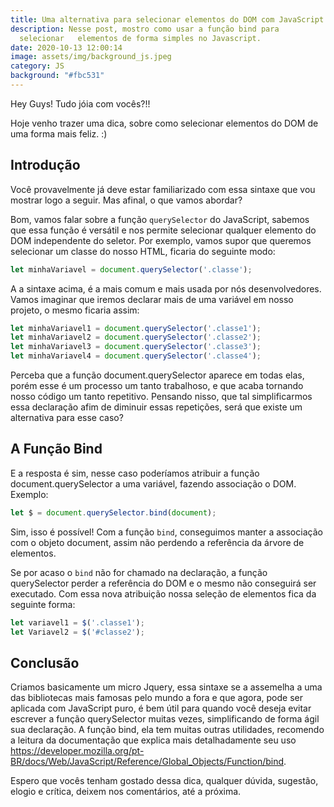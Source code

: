 ```yaml
---
title: Uma alternativa para selecionar elementos do DOM com JavaScript
description: Nesse post, mostro como usar a função bind para
  selecionar   elementos de forma simples no Javascript.
date: 2020-10-13 12:00:14
image: assets/img/background_js.jpeg
category: JS
background: "#fbc531"
---
```

Hey Guys! Tudo jóia com vocês?!!

Hoje venho trazer uma dica, sobre como selecionar elementos do DOM de uma forma mais feliz. :)

## Introdução

Você provavelmente já deve estar familiarizado com essa sintaxe que vou mostrar logo a seguir. Mas afinal, o que vamos abordar?

Bom, vamos falar sobre a função `querySelector` do JavaScript, sabemos que essa função é versátil e nos permite selecionar qualquer elemento do DOM independente do seletor. Por exemplo, vamos supor que queremos selecionar um classe do nosso HTML, ficaria do seguinte modo:

```javascript
let minhaVariavel = document.querySelector('.classe');
```

A a sintaxe acima, é a mais comum e mais usada por nós desenvolvedores. Vamos imaginar que iremos declarar mais de uma variável em nosso projeto, o mesmo ficaria assim:

```javascript
let minhaVariavel1 = document.querySelector('.classe1');
let minhaVariavel2 = document.querySelector('.classe2');
let minhaVariavel3 = document.querySelector('.classe3');
let minhaVariavel4 = document.querySelector('.classe4');
```

Perceba que a função document.querySelector aparece em todas elas, porém esse é um processo um tanto trabalhoso, e que acaba tornando nosso código um tanto repetitivo. Pensando nisso, que tal simplificarmos essa declaração afim de diminuir essas repetições, será que existe um alternativa para esse caso?

## A Função Bind

E a resposta é sim, nesse caso poderíamos atribuir a função document.querySelector a uma variável, fazendo associação o DOM. Exemplo:

```javascript
let $ = document.querySelector.bind(document);
```

Sim, isso é possível! Com a função `bind`, conseguimos manter a associação com o objeto document, assim não perdendo a referência da árvore de elementos.

Se por acaso o `bind` não for chamado na declaração, a função querySelector perder a referência do DOM e o mesmo não conseguirá ser executado. Com essa nova atribuição nossa seleção de elementos fica da seguinte forma:

```javascript
let variavel1 = $('.classe1');
let Variavel2 = $('#classe2');
```

## Conclusão

Criamos basicamente um micro Jquery, essa sintaxe se a assemelha a uma das bibliotecas mais famosas pelo mundo a fora e que agora, pode ser aplicada com JavaScript puro, é bem útil para quando você deseja evitar escrever a função querySelector muitas vezes, simplificando de forma ágil sua declaração. A função bind, ela tem muitas outras utilidades, recomendo a leitura da documentação que explica mais detalhadamente seu uso [](https://developer.mozilla.org/pt-BR/docs/Web/JavaScript/Reference/Global_Objects/Function/bind)<https://developer.mozilla.org/pt-BR/docs/Web/JavaScript/Reference/Global_Objects/Function/bind>.

Espero que vocês tenham gostado dessa dica, qualquer dúvida, sugestão, elogio e crítica, deixem nos comentários, até a próxima.